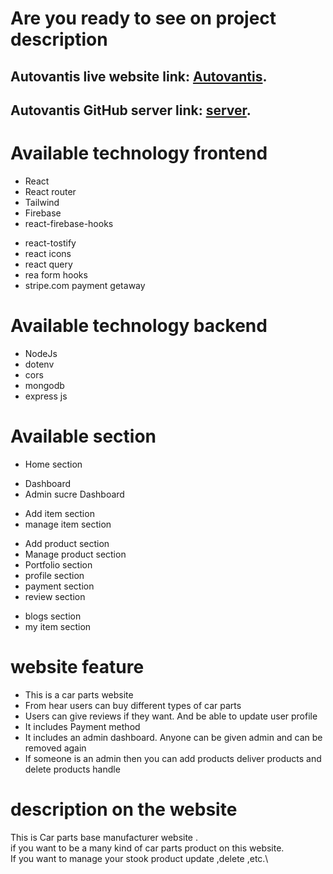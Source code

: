 # Are you ready to see on project description

## Autovantis live website link: [Autovantis](https://car-parts-b9011.web.app/).
## Autovantis GitHub server link: [server](https://github.com/zishan344/manufacturer-website-server-side).

# Available technology frontend

- React
- React router
- Tailwind
- Firebase
- react-firebase-hooks

* react-tostify
* react icons
* react query
* rea form hooks
* stripe.com payment getaway

# Available technology backend

- NodeJs
- dotenv
- cors
- mongodb
- express js

# Available section

- Home section

* Dashboard
* Admin sucre Dashboard

- Add item section
- manage item section

* Add product section
* Manage product section
* Portfolio section
* profile section
* payment section
* review section

- blogs section
- my item section

# website feature

- This is a car parts website
- From hear users can buy different types of car parts
- Users can give reviews if they want. And be able to update user profile
- It includes Payment method
- It includes an admin dashboard. Anyone can be given admin and can be removed again
- If someone is an admin then you can add products deliver products and delete products handle

# description on the website

This is Car parts base manufacturer website . \
if you want to be a many kind of car parts product on this website.\
 If you want to manage your stook product update ,delete ,etc.\
